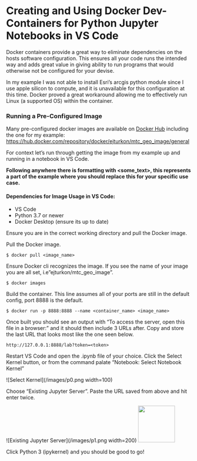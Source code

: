 
Creating and Using Docker Dev-Containers for Python Jupyter Notebooks in VS Code
================================================================================

Docker containers provide a great way to eliminate dependencies on the hosts software configuration. This ensures all your code runs the intended way and adds great value in giving ability to run programs that would otherwise not be configured for your devise.

In my example I was not able to install Esri’s arcgis python module since I use apple silicon to compute, and it is unavailable for this configuration at this time. Docker proved a great workaround allowing me to effectively run Linux (a supported OS) within the container.

### Running a Pre-Configured Image

Many pre-configured docker images are available on [Docker Hub](https://hub.docker.com/) including the one for my example: https://hub.docker.com/repository/docker/ejturkon/mtc_geo_image/general

For context let’s run through getting the image from my example up and running in a notebook in VS Code.

**Following anywhere there is formatting with <some_text>, this represents a part of the example where you should replace this for your specific use case.**

#### Dependencies for Image Usage in VS Code:
-	VS Code
-	Python 3.7 or newer
-	Docker Desktop (ensure its up to date)

Ensure you are in the correct working directory and pull the Docker image.

Pull the Docker image.

`$ docker pull <image_name>`

Ensure Docker cli recognizes the image. If you see the name of your image you are all set, i.e”ejturkon/mtc_geo_image”.

`$ docker images`

Build the container. This line assumes all of your ports are still in the default config, port 8888 is the default.

`$ docker run -p 8888:8888 --name <container_name> <image_name>`

Once built you should see an output with “To access the server, open this file in a browser:” and it should then include 3 URLs after. Copy and store the last URL that looks most like the one seen below.

`http://127.0.0.1:8888/lab?token=<token>`

Restart VS Code and open the .ipynb file of your choice. Click the Select Kernel button, or from the command palate “Notebook: Select Notebook Kernel”

![Select Kernel](/images/p0.png width=100)

Choose “Existing Jupyter Server”. Paste the URL saved from above and hit enter twice.

![Existing Jupyter Server](/images/p1.png width=200)
<img src="/images/p1.png sr" width="100">

Click Python 3 (ipykernel) and you should be good to go!

